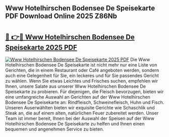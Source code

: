 ## Www Hotelhirschen Bodensee De Speisekarte PDF Download Online 2025 Z86Nb

# <h2><a href="http://gc9ab8.nevu.top/?p=Www+Hotelhirschen+Bodensee+De+Speisekarte">🔗 👉🔴 Www Hotelhirschen Bodensee De Speisekarte 2025 PDF</a></h2>

[![Www Hotelhirschen Bodensee De Speisekarte 2025 PDF](https://i.imgur.com/dBaPXMq.png)](http://gc9ab8.nevu.top/?p=Www+Hotelhirschen+Bodensee+De+Speisekarte)
Die Www Hotelhirschen Bodensee De Speisekarte ist nicht mehr nur eine Liste von Gerichten, die in einem Restaurant oder Café angeboten werden, sondern auch eine Gelegenheit für Sie, ein leckeres und für Sie passendes Gericht zu wählen. Wenn Sie etwas Leichtes und Frisches suchen, empfehlen wir Ihnen, unsere Salate aus unserer Www Hotelhirschen Bodensee De Speisekarte zu probieren. Für diejenigen, die Fleisch bevorzugen, bieten wir eine umfangreiche Auswahl an Gerichten auf der Www Hotelhirschen Bodensee De Speisekarte an: Rindfleisch, Schweinefleisch, Huhn und Fisch. Unseren Auserwählten bieten wir exquisite Gerichte wie Schaschlik und Steak an, die auf einem alten, natürlichen Feuer zubereitet werden. Unser Team ist immer bereit, Ihnen bei der Auswahl der Speisen auf der Www Hotelhirschen Bodensee De Speisekarte zu helfen und Ihnen einen bequemen und angenehmen Service zu bieten.
